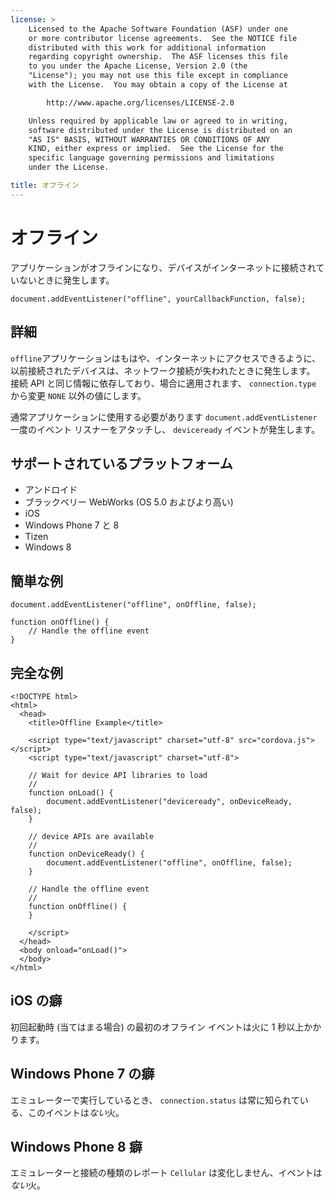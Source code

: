 ```yaml
---
license: >
    Licensed to the Apache Software Foundation (ASF) under one
    or more contributor license agreements.  See the NOTICE file
    distributed with this work for additional information
    regarding copyright ownership.  The ASF licenses this file
    to you under the Apache License, Version 2.0 (the
    "License"); you may not use this file except in compliance
    with the License.  You may obtain a copy of the License at

        http://www.apache.org/licenses/LICENSE-2.0

    Unless required by applicable law or agreed to in writing,
    software distributed under the License is distributed on an
    "AS IS" BASIS, WITHOUT WARRANTIES OR CONDITIONS OF ANY
    KIND, either express or implied.  See the License for the
    specific language governing permissions and limitations
    under the License.

title: オフライン
---
```


# オフライン

アプリケーションがオフラインになり、デバイスがインターネットに接続されていないときに発生します。

    document.addEventListener("offline", yourCallbackFunction, false);
    

## 詳細

`offline`アプリケーションはもはや、インターネットにアクセスできるように、以前接続されたデバイスは、ネットワーク接続が失われたときに発生します。 接続 API と同じ情報に依存しており、場合に適用されます、 `connection.type` から変更 `NONE` 以外の値にします。

通常アプリケーションに使用する必要があります `document.addEventListener` 一度のイベント リスナーをアタッチし、 `deviceready` イベントが発生します。

## サポートされているプラットフォーム

*   アンドロイド
*   ブラックベリー WebWorks (OS 5.0 およびより高い)
*   iOS
*   Windows Phone 7 と 8
*   Tizen
*   Windows 8

## 簡単な例

    document.addEventListener("offline", onOffline, false);
    
    function onOffline() {
        // Handle the offline event
    }
    

## 完全な例

    <!DOCTYPE html>
    <html>
      <head>
        <title>Offline Example</title>
    
        <script type="text/javascript" charset="utf-8" src="cordova.js"></script>
        <script type="text/javascript" charset="utf-8">
    
        // Wait for device API libraries to load
        //
        function onLoad() {
            document.addEventListener("deviceready", onDeviceReady, false);
        }
    
        // device APIs are available
        //
        function onDeviceReady() {
            document.addEventListener("offline", onOffline, false);
        }
    
        // Handle the offline event
        //
        function onOffline() {
        }
    
        </script>
      </head>
      <body onload="onLoad()">
      </body>
    </html>
    

## iOS の癖

初回起動時 (当てはまる場合) の最初のオフライン イベントは火に 1 秒以上かかります。

## Windows Phone 7 の癖

エミュレーターで実行しているとき、 `connection.status` は常に知られている、このイベントは*ない*火。

## Windows Phone 8 癖

エミュレーターと接続の種類のレポート `Cellular` は変化しません、イベントは*ない*火。